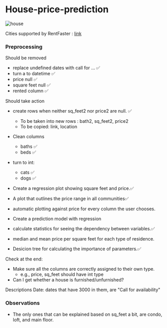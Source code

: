 # House-price-prediction
![house](https://www.google.com/url?sa=i&url=https%3A%2F%2Fwww.theatlantic.com%2Ffamily%2Farchive%2F2022%2F01%2Fwhen-good-time-buy-house%2F621409%2F&psig=AOvVaw1fUz9W7CeJzBkndeCgjFKu&ust=1649678896299000&source=images&cd=vfe&ved=0CAoQjRxqFwoTCMi9tPm6ifcCFQAAAAAdAAAAABAP)


Cities supported by RentFaster : [link](https://www.rentfaster.ca/cities/)

### Preprocessing

Should be removed
* replace undefined dates with call for ... ✅ 
* turn a to datetime ✅ 
* price null ✅ 
* square feet null ✅ 
* rented column ✅ 


Should take action
* create rows when neither sq_feet2 nor price2 are null. ✅ 
    * To be taken into new rows : bath2, sq_feet2, price2
    * To be copied: link, location
* Clean columns
    * baths ✅
    * beds ✅
* turn to int:
    * cats ✅
    * dogs ✅

* Create a regression plot showing square feet and price.✅
* A plot that outlines the price range in all communities✅
* automatic plotting against price for every column the user chooses.
* Create a prediction model with regression
* calculate statistics for seeing the dependency between variables.✅
* median and mean price per square feet for each type of residence.
* Desicion tree for calculating the importance of parameters.✅

Check at the end:
* Make sure all the columns are correctly assigned to their own type.
    * e.g., price, sq_feet should have int type
* Can I get whether a house is furnished/unfurnished?

Descriptions
Date:
dates that have 3000 in them, are "Call for availability"

### Observations
* The only ones that can be explained based on sq_feet a bit, are condo, loft, and main floor.